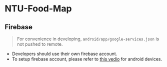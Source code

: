 # NTU-Food-Map

## Firebase
> For convenience in developing, `android/app/google-services.json` is not pushed to remote.

* Developers should use their own firebase account.
* To setup firebase account, please refer to [this vedio](https://youtu.be/4vKiJZNPhss) for android devices.